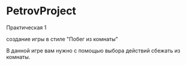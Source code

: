 # PetrovProject

Практическая 1

создание игры в стиле "Побег из комнаты"

В данной игре вам нужно с помощью выбора действий сбежать из комнаты.
